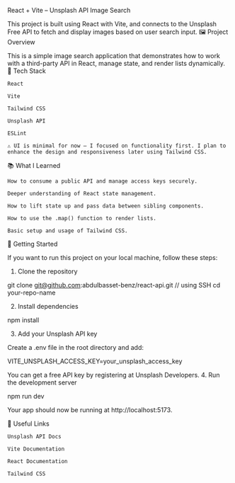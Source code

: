 React + Vite – Unsplash API Image Search

This project is built using React with Vite, and connects to the Unsplash Free API to fetch and display images based on user search input.
🖼️ Project Overview

This is a simple image search application that demonstrates how to work with a third-party API in React, manage state, and render lists dynamically.
🔧 Tech Stack

    React

    Vite

    Tailwind CSS

    Unsplash API

    ESLint

    ⚠️ UI is minimal for now – I focused on functionality first. I plan to enhance the design and responsiveness later using Tailwind CSS.

📚 What I Learned

    How to consume a public API and manage access keys securely.

    Deeper understanding of React state management.

    How to lift state up and pass data between sibling components.

    How to use the .map() function to render lists.

    Basic setup and usage of Tailwind CSS.

🚀 Getting Started

If you want to run this project on your local machine, follow these steps:

1. Clone the repository

git clone git@github.com:abdulbasset-benz/react-api.git // using SSH
cd your-repo-name

2. Install dependencies

npm install

3. Add your Unsplash API key

Create a .env file in the root directory and add:

VITE_UNSPLASH_ACCESS_KEY=your_unsplash_access_key

You can get a free API key by registering at Unsplash Developers. 4. Run the development server

npm run dev

Your app should now be running at http://localhost:5173.

📎 Useful Links

    Unsplash API Docs

    Vite Documentation

    React Documentation

    Tailwind CSS
